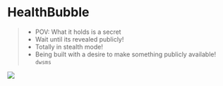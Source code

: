 # HealthBubble
> + POV: What it holds is a secret
> + Wait until its revealed publicly!
> + Totally in stealth mode!
> + Being built with a desire to make something publicly available!\
```dwsms```
<img src="https://thehealthcaretechnologyreport.com/wp-content/uploads/2019/02/hc-bubble.jpg">

